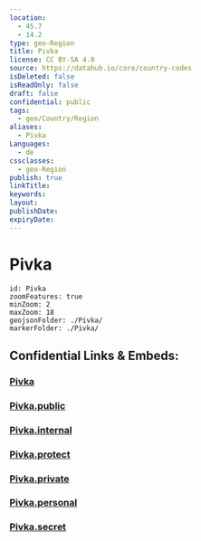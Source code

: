 ```yaml
---
location:
  - 45.7
  - 14.2
type: geo-Region
title: Pivka
license: CC BY-SA 4.0
source: https://datahub.io/core/country-codes
isDeleted: false
isReadOnly: false
draft: false
confidential: public
tags:
  - geo/Country/Region
aliases:
  - Pivka
Languages:
  - de
cssclasses:
  - geo-Region
publish: true
linkTitle:
keywords:
layout:
publishDate:
expiryDate:
---
```


# Pivka

```leaflet
id: Pivka
zoomFeatures: true 
minZoom: 2 
maxZoom: 18
geojsonFolder: ./Pivka/
markerFolder: ./Pivka/
```


## Confidential Links & Embeds: 

### [Pivka](/_Standards/Earth/Continent/Europe/Europe~Central/Slovenia/Regions~Slovenia/Primorsko-notranjska/counties~Primorsko-notranjska/Pivka.md) 

### [Pivka.public](/_public/Earth/Continent/Europe/Europe~Central/Slovenia/Regions~Slovenia/Primorsko-notranjska/counties~Primorsko-notranjska/Pivka.public.md) 

### [Pivka.internal](/_internal/Earth/Continent/Europe/Europe~Central/Slovenia/Regions~Slovenia/Primorsko-notranjska/counties~Primorsko-notranjska/Pivka.internal.md) 

### [Pivka.protect](/_protect/Earth/Continent/Europe/Europe~Central/Slovenia/Regions~Slovenia/Primorsko-notranjska/counties~Primorsko-notranjska/Pivka.protect.md) 

### [Pivka.private](/_private/Earth/Continent/Europe/Europe~Central/Slovenia/Regions~Slovenia/Primorsko-notranjska/counties~Primorsko-notranjska/Pivka.private.md) 

### [Pivka.personal](/_personal/Earth/Continent/Europe/Europe~Central/Slovenia/Regions~Slovenia/Primorsko-notranjska/counties~Primorsko-notranjska/Pivka.personal.md) 

### [Pivka.secret](/_secret/Earth/Continent/Europe/Europe~Central/Slovenia/Regions~Slovenia/Primorsko-notranjska/counties~Primorsko-notranjska/Pivka.secret.md)


